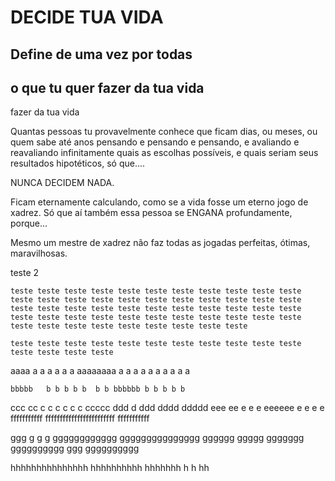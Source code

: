 # DECIDE TUA VIDA

## Define de uma vez por todas
## o que tu quer fazer da tua vida
fazer da tua vida

Quantas pessoas tu provavelmente conhece que ficam dias, 
ou meses, ou quem sabe até anos pensando e pensando e pensando,
e avaliando e reavaliando infinitamente quais as escolhas possíveis,
e quais seriam seus resultados hipotéticos, só que....

NUNCA DECIDEM NADA.

Ficam eternamente calculando, como se a vida fosse
um eterno jogo de xadrez. Só que aí também essa pessoa
se ENGANA profundamente, porque...

Mesmo um mestre de xadrez não faz todas as jogadas perfeitas,
ótimas, maravilhosas.



teste 2

    teste teste teste teste teste teste teste teste teste teste teste teste teste teste teste teste teste teste teste teste teste teste teste teste teste teste teste teste teste teste teste teste teste teste teste teste teste teste teste teste teste teste teste teste teste teste teste teste teste teste teste teste teste 

    teste teste teste teste teste teste teste teste teste teste teste teste teste teste teste 


aaaa a a a a a a aaaaaaaa  a a a a a  a a a a a

``bbbbb   b b b b b  b b bbbbbb b b b b b``

ccc cc c c c c c c ccccc
ddd d ddd dddd ddddd
eee ee e e e eeeeee e e e e 
fffffffffff ffffffffffffffffffffffff fffffffffff

ggg g g g gggggggggggg ggggggggggggggg gggggg ggggg ggggggg gggggggggg ggg  gggggggggg 

hhhhhhhhhhhhhhh hhhhhhhhhh hhhhhhh h h hh
